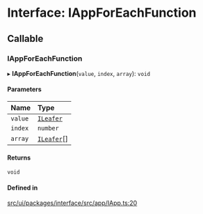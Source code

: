 # Interface: IAppForEachFunction

## Callable

### IAppForEachFunction

▸ **IAppForEachFunction**(`value`, `index`, `array`): `void`

#### Parameters

| Name | Type |
| :------ | :------ |
| `value` | [`ILeafer`](ILeafer.md) |
| `index` | `number` |
| `array` | [`ILeafer`](ILeafer.md)[] |

#### Returns

`void`

#### Defined in

[src/ui/packages/interface/src/app/IApp.ts:20](https://github.com/leaferjs/leafer-ui/blob/60106e52e15189ef407f949c7d78e5668e97d1c6/packages/interface/src/app/IApp.ts#L20)
